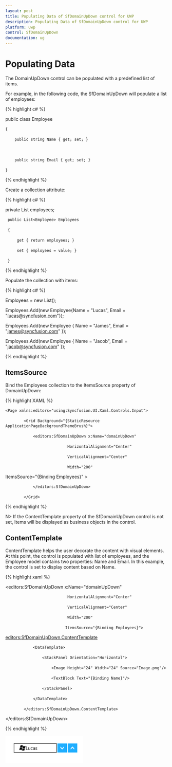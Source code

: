 ```yaml
---
layout: post
title: Populating Data of SfDomainUpDown control for UWP
description: Populating Data of SfDomainUpDown control for UWP
platform: uwp
control: SfDomainUpDown
documentation: ug
---
```


# Populating Data

The DomainUpDown control can be populated with a predefined list of items. 

For example, in the following code, the SfDomainUpDown will populate a list of employees:


{% highlight c# %}

public class Employee

    {

        public string Name { get; set; }



        public string Email { get; set; }

    }

{% endhighlight %}

Create a collection attribute:

{% highlight c# %}

private List<Employee> employees;



     public List<Employee> Employees

     {

         get { return employees; }

         set { employees = value; }

     }

{% endhighlight %}

Populate the collection with items:

{% highlight c# %}

Employees = new List<Employee>();

Employees.Add(new Employee{Name = "Lucas", Email = "lucas@syncfusion.com"});

Employees.Add(new Employee { Name = "James", Email = "james@syncfusion.com" });

Employees.Add(new Employee { Name = "Jacob", Email = "jacob@syncfusion.com" });

{% endhighlight %}

## ItemsSource

Bind the Employees collection to the ItemsSource property of DomainUpDown:

{% highlight XAML %}


    <Page xmlns:editors="using:Syncfusion.UI.Xaml.Controls.Input">

            <Grid Background="{StaticResource ApplicationPageBackgroundThemeBrush}">

                <editors:SfDomainUpDown x:Name="domainUpDown"

                               HorizontalAlignment="Center"

                               VerticalAlignment="Center"

                               Width="200"

ItemsSource="{Binding Employees}" >

                </editors:SfDomainUpDown>

            </Grid>

   </Page>
{% endhighlight %}

N>  If the ContentTemplate property of the SfDomainUpDown control is not set, Items will be displayed as business objects in the control.



## ContentTemplate

ContentTemplate helps the user decorate the content with visual elements. At this point, the control is populated with list of employees, and the Employee model contains two properties: Name and Email. In this example, the control is set to display content based on Name.

{% highlight xaml %}

<editors:SfDomainUpDown x:Name="domainUpDown"

                               HorizontalAlignment="Center"

                               VerticalAlignment="Center"

                               Width="200"

                              ItemsSource="{Binding Employees}">

<editors:SfDomainUpDown.ContentTemplate>

                <DataTemplate>

                    <StackPanel Orientation="Horizontal">

                        <Image Height="24" Width="24" Source="Image.png"/>

                        <TextBlock Text="{Binding Name}"/>

                    </StackPanel>

                </DataTemplate>

            </editors:SfDomainUpDown.ContentTemplate>

</editors:SfDomainUpDown>

{% endhighlight %}


![](Features_images/Features_img2.png)
